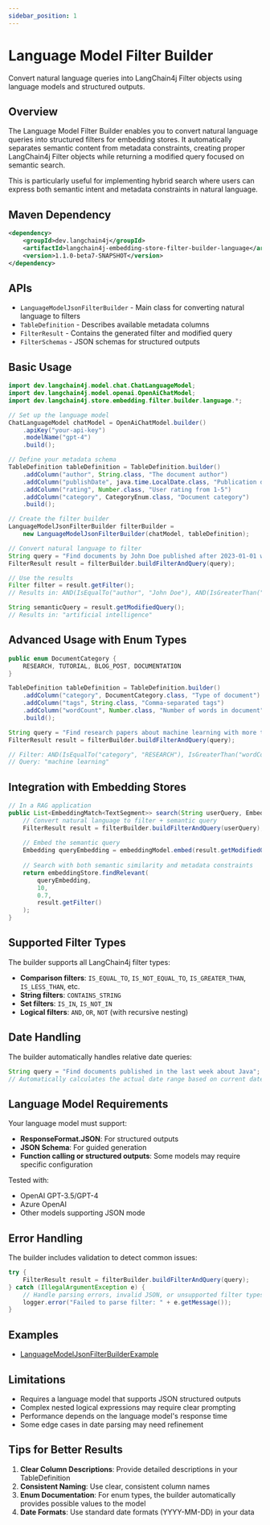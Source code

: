 ```yaml
---
sidebar_position: 1
---
```


# Language Model Filter Builder

Convert natural language queries into LangChain4j Filter objects using language models and structured outputs.

## Overview

The Language Model Filter Builder enables you to convert natural language queries into structured filters for embedding stores. It automatically separates semantic content from metadata constraints, creating proper LangChain4j Filter objects while returning a modified query focused on semantic search.

This is particularly useful for implementing hybrid search where users can express both semantic intent and metadata constraints in natural language.

## Maven Dependency

```xml
<dependency>
    <groupId>dev.langchain4j</groupId>
    <artifactId>langchain4j-embedding-store-filter-builder-language</artifactId>
    <version>1.1.0-beta7-SNAPSHOT</version>
</dependency>
```

## APIs

- `LanguageModelJsonFilterBuilder` - Main class for converting natural language to filters
- `TableDefinition` - Describes available metadata columns
- `FilterResult` - Contains the generated filter and modified query
- `FilterSchemas` - JSON schemas for structured outputs

## Basic Usage

```java
import dev.langchain4j.model.chat.ChatLanguageModel;
import dev.langchain4j.model.openai.OpenAiChatModel;
import dev.langchain4j.store.embedding.filter.builder.language.*;

// Set up the language model
ChatLanguageModel chatModel = OpenAiChatModel.builder()
    .apiKey("your-api-key")
    .modelName("gpt-4")
    .build();

// Define your metadata schema
TableDefinition tableDefinition = TableDefinition.builder()
    .addColumn("author", String.class, "The document author")
    .addColumn("publishDate", java.time.LocalDate.class, "Publication date")
    .addColumn("rating", Number.class, "User rating from 1-5")
    .addColumn("category", CategoryEnum.class, "Document category")
    .build();

// Create the filter builder
LanguageModelJsonFilterBuilder filterBuilder = 
    new LanguageModelJsonFilterBuilder(chatModel, tableDefinition);

// Convert natural language to filter
String query = "Find documents by John Doe published after 2023-01-01 with rating above 4 about artificial intelligence";
FilterResult result = filterBuilder.buildFilterAndQuery(query);

// Use the results
Filter filter = result.getFilter(); 
// Results in: AND(IsEqualTo("author", "John Doe"), AND(IsGreaterThan("publishDate", "2023-01-01"), IsGreaterThan("rating", 4)))

String semanticQuery = result.getModifiedQuery(); 
// Results in: "artificial intelligence"
```

## Advanced Usage with Enum Types

```java
public enum DocumentCategory {
    RESEARCH, TUTORIAL, BLOG_POST, DOCUMENTATION
}

TableDefinition tableDefinition = TableDefinition.builder()
    .addColumn("category", DocumentCategory.class, "Type of document")
    .addColumn("tags", String.class, "Comma-separated tags")
    .addColumn("wordCount", Number.class, "Number of words in document")
    .build();

String query = "Find research papers about machine learning with more than 1000 words";
FilterResult result = filterBuilder.buildFilterAndQuery(query);

// Filter: AND(IsEqualTo("category", "RESEARCH"), IsGreaterThan("wordCount", 1000))
// Query: "machine learning"
```

## Integration with Embedding Stores

```java
// In a RAG application
public List<EmbeddingMatch<TextSegment>> search(String userQuery, EmbeddingStore<TextSegment> embeddingStore, EmbeddingModel embeddingModel) {
    // Convert natural language to filter + semantic query
    FilterResult result = filterBuilder.buildFilterAndQuery(userQuery);
    
    // Embed the semantic query
    Embedding queryEmbedding = embeddingModel.embed(result.getModifiedQuery()).content();
    
    // Search with both semantic similarity and metadata constraints
    return embeddingStore.findRelevant(
        queryEmbedding, 
        10, 
        0.7, 
        result.getFilter()
    );
}
```

## Supported Filter Types

The builder supports all LangChain4j filter types:

- **Comparison filters**: `IS_EQUAL_TO`, `IS_NOT_EQUAL_TO`, `IS_GREATER_THAN`, `IS_LESS_THAN`, etc.
- **String filters**: `CONTAINS_STRING`
- **Set filters**: `IS_IN`, `IS_NOT_IN`
- **Logical filters**: `AND`, `OR`, `NOT` (with recursive nesting)

## Date Handling

The builder automatically handles relative date queries:

```java
String query = "Find documents published in the last week about Java";
// Automatically calculates the actual date range based on current date
```

## Language Model Requirements

Your language model must support:
- **ResponseFormat.JSON**: For structured outputs
- **JSON Schema**: For guided generation
- **Function calling or structured outputs**: Some models may require specific configuration

Tested with:
- OpenAI GPT-3.5/GPT-4
- Azure OpenAI
- Other models supporting JSON mode

## Error Handling

The builder includes validation to detect common issues:

```java
try {
    FilterResult result = filterBuilder.buildFilterAndQuery(query);
} catch (IllegalArgumentException e) {
    // Handle parsing errors, invalid JSON, or unsupported filter types
    logger.error("Failed to parse filter: " + e.getMessage());
}
```

## Examples

- [LanguageModelJsonFilterBuilderExample](https://github.com/langchain4j/langchain4j-examples/blob/main/filter-builder-example/src/main/java/LanguageModelJsonFilterBuilderExample.java)

## Limitations

- Requires a language model that supports JSON structured outputs
- Complex nested logical expressions may require clear prompting
- Performance depends on the language model's response time
- Some edge cases in date parsing may need refinement

## Tips for Better Results

1. **Clear Column Descriptions**: Provide detailed descriptions in your TableDefinition
2. **Consistent Naming**: Use clear, consistent column names
3. **Enum Documentation**: For enum types, the builder automatically provides possible values to the model
4. **Date Formats**: Use standard date formats (YYYY-MM-DD) in your data